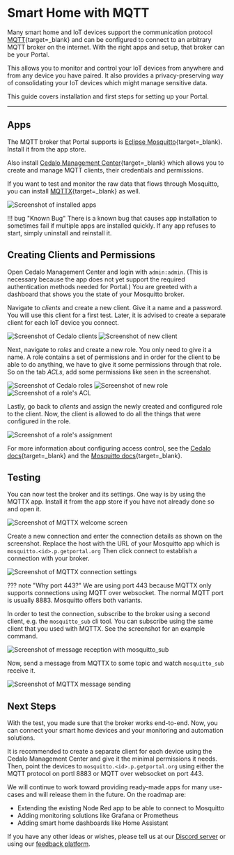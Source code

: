 # Smart Home with MQTT

Many smart home and IoT devices support the communication protocol [MQTT](https://mqtt.org/){target=_blank}
and can be configured to connect to an arbitrary MQTT broker on the internet.
With the right apps and setup, that broker can be your Portal.

This allows you to monitor and control your IoT devices from anywhere
and from any device you have paired.
It also provides a privacy-preserving way of consolidating your IoT devices
which might manage sensitive data.

This guide covers installation and first steps for setting up your Portal.

---

## Apps

The MQTT broker that Portal supports is [Eclipse Mosquitto](https://mosquitto.org/){target=_blank}.
Install it from the app store.

Also install [Cedalo Management Center](https://docs.cedalo.com/management-center/mc-overview){target=_blank}
which allows you to create and manage MQTT clients, their credentials and permissions.

If you want to test and monitor the raw data that flows through Mosquitto,
you can install [MQTTX](https://mqttx.app/web){target=_blank} as well.

![Screenshot of installed apps](smart_home_img/installed_apps.png)

!!! bug "Known Bug"
    There is a known bug that causes app installation to sometimes fail if multiple apps are installed quickly.
    If any app refuses to start, simply uninstall and reinstall it.

## Creating Clients and Permissions

Open Cedalo Management Center and login with `admin:admin`.
(This is necessary because the app does not yet support the required authentication methods needed for Portal.)
You are greeted with a dashboard that shows you the state of your Mosquitto broker.

Navigate to *clients* and create a new client.
Give it a name and a password.
You will use this client for a first test.
Later, it is advised to create a separate client for each IoT device you connect.

![Screenshot of Cedalo clients](smart_home_img/cedalo_clients.png)
![Screenshot of new client](smart_home_img/cedalo_new_client.png)

Next, navigate to *roles* and create a new role.
You only need to give it a name.
A role contains a set of permissions and in order for the client to be able to do anything,
we have to give it some permissions through that role.
So on the tab *ACLs*, add some permissions like seen in the screenshot.

![Screenshot of Cedalo roles](smart_home_img/cedalo_roles.png)
![Screenshot of new role](smart_home_img/cedalo_new_role.png)
![Screenshot of a role's ACL](smart_home_img/cedalo_role_acl.png)

Lastly, go back to *clients* and assign the newly created and configured role to the client.
Now, the client is allowed to do all the things that were configured in the role.

![Screenshot of a role's assignment](smart_home_img/cedalo_role_assign.png)

For more information about configuring access control, 
see the [Cedalo docs](https://docs.cedalo.com/management-center/mc-dynamic-security){target=_blank}
and the [Mosquitto docs](https://mosquitto.org/documentation/dynamic-security/){target=_blank}.

## Testing

You can now test the broker and its settings.
One way is by using the MQTTX app.
Install it from the app store if you have not already done so and open it.

![Screenshot of MQTTX welcome screen](smart_home_img/mqttx_welcome.png)

Create a new connection and enter the connection details as shown on the screenshot.
Replace the host with the URL of your Mosquitto app which is `mosquitto.<id>.p.getportal.org`
Then click connect to establish a connection with your broker.

![Screenshot of MQTTX connection settings](smart_home_img/mqttx_connection.png)

??? note "Why port 443?" 
    We are using port 443 because MQTTX only supports connections using MQTT over websocket.
    The normal MQTT port is usually 8883.
    Mosquitto offers both variants.

In order to test the connection, subscribe to the broker using a second client, e.g. the `mosquitto_sub` cli tool.
You can subscribe using the same client that you used with MQTTX.
See the screenshot for an example command.

![Screenshot of message reception with mosquitto_sub](smart_home_img/mosquitto_sub.png)

Now, send a message from MQTTX to some topic and watch `mosquitto_sub` receive it.

![Screenshot of MQTTX message sending](smart_home_img/mqttx_message_sending.png)

## Next Steps

With the test, you made sure that the broker works end-to-end.
Now, you can connect your smart home devices and your monitoring and automation solutions.

It is recommended to create a separate client for each device using the Cedalo Management Center
and give it the minimal permissions it needs.
Then, point the devices to `mosquitto.<id>.p.getportal.org` using either the MQTT protocol on portl 8883
or MQTT over websocket on port 443.

We will continue to work toward providing ready-made apps for many use-cases
and will release them in the future.
On the roadmap are:

* Extending the existing Node Red app to be able to connect to Mosquitto
* Adding monitoring solutions like Grafana or Prometheus
* Adding smart home dashboards like Home Assistant

If you have any other ideas or wishes,
please tell us at our [Discord server](https://discord.gg/ZXQDuTGcCf)
or using our [feedback platform](https://feedback.getportal.org/).
